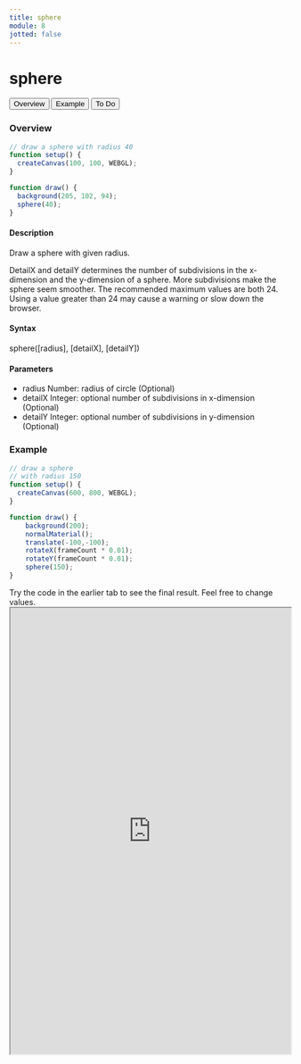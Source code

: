 ```yaml
---
title: sphere
module: 8
jotted: false
---
```


# sphere

<div class="tab">
  <button class="tablinks active" onclick="openTab(event, 'Overview')">Overview</button>
  <button class="tablinks" onclick="openTab(event, 'example')">Example</button>  
  <button class="tablinks" onclick="openTab(event, 'todo')">To Do</button>  
</div>

<div id="Overview" class="tabcontent" style="display:block"  >
<div class="tabhtml" markdown="1">

### Overview

```js
// draw a sphere with radius 40
function setup() {
  createCanvas(100, 100, WEBGL);
}

function draw() {
  background(205, 102, 94);
  sphere(40);
}
```

#### Description

Draw a sphere with given radius.

DetailX and detailY determines the number of subdivisions in the x-dimension and the y-dimension of a sphere. More subdivisions make the sphere seem smoother. The recommended maximum values are both 24. Using a value greater than 24 may cause a warning or slow down the browser.

#### Syntax

sphere([radius], [detailX], [detailY])

#### Parameters

* radius Number: radius of circle (Optional)
* detailX Integer: optional number of subdivisions in x-dimension (Optional)
* detailY Integer: optional number of subdivisions in y-dimension (Optional)

</div>
</div>

<div id="example" class="tabcontent" style="display:block"  >
<div class="tabhtml" markdown="1">

### Example

```js
// draw a sphere
// with radius 150
function setup() {
  createCanvas(600, 800, WEBGL);
}

function draw() {
    background(200);
    normalMaterial();
    translate(-100,-100);
    rotateX(frameCount * 0.01);
    rotateY(frameCount * 0.01);
    sphere(150);
}
```

</div>
</div>

<div id="todo" class="tabcontent">
<div class="tabhtml" markdown="1">
Try the code in the earlier tab to see the final result. Feel free to change values. 

<iframe src="https://editor.p5js.org/michaelcassens/sketches/lre8pVOKm" width="100%" height="800px"></iframe>
</div>
</div>